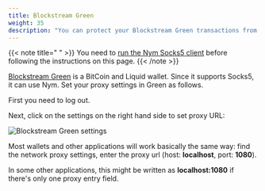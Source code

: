 ```yaml
---
title: Blockstream Green
weight: 35
description: "You can protect your Blockstream Green transactions from network eavesdroppers using the Nym mixnet. Here's how."
---
```


{{< note title=" " >}}
You need to [run the Nym Socks5 client](/docs/use-apps/) before following the instructions on this page.
{{< /note >}}

[Blockstream Green](https://blockstream.com/green/) is a BitCoin and Liquid wallet. Since it supports Socks5, it can use Nym. Set your proxy settings in Green as follows.

First you need to log out.

Next, click on the settings on the right hand side to set proxy URL:

![Blockstream Green settings](/docs/images/wallet-proxy-settings/blockstream-green.gif)

Most wallets and other applications will work basically the same way: find the network proxy settings, enter the proxy url (host: **localhost**, port: **1080**).

In some other applications, this might be written as **localhost:1080** if there's only one proxy entry field.
